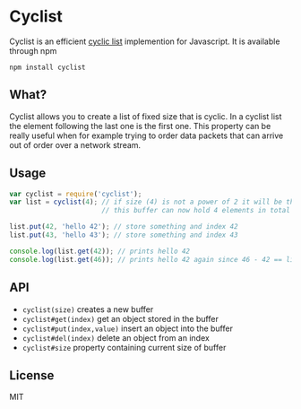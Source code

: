 # Cyclist

Cyclist is an efficient [cyclic list](http://en.wikipedia.org/wiki/Circular_buffer) implemention for Javascript. It is available through npm

```text
npm install cyclist
```

## What?

Cyclist allows you to create a list of fixed size that is cyclic. In a cyclist list the element following the last one is the first one. This property can be really useful when for example trying to order data packets that can arrive out of order over a network stream.

## Usage

```javascript
var cyclist = require('cyclist');
var list = cyclist(4); // if size (4) is not a power of 2 it will be the follwing power of 2
                       // this buffer can now hold 4 elements in total

list.put(42, 'hello 42'); // store something and index 42
list.put(43, 'hello 43'); // store something and index 43

console.log(list.get(42)); // prints hello 42
console.log(list.get(46)); // prints hello 42 again since 46 - 42 == list.size
```

## API

* `cyclist(size)` creates a new buffer
* `cyclist#get(index)` get an object stored in the buffer
* `cyclist#put(index,value)` insert an object into the buffer
* `cyclist#del(index)` delete an object from an index
* `cyclist#size` property containing current size of buffer

## License

MIT

